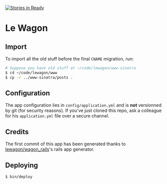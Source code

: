 [![Stories in Ready](https://badge.waffle.io/lewagon/www.png?label=ready&title=Ready)](https://waffle.io/lewagon/www)

# Le Wagon

## Import

To import all the old stuff before the final `CNAME` migration, run:

```bash
# Suppose you have old stuff at ~/code/lewagon/www-sinatra
$ cd ~/code/lewagon/www
$ cp -r ../www-sinatra/posts .
```

## Configuration

The app configuration lies in `config/application.yml` and is **not**
versionned by git (for security reasons). If you've just cloned this
repo, ask a colleague for his `application.yml` file over a secure channel.

## Credits

The first commit of this app has been generated thanks to [lewagon/wagon_rails](https://github.com/lewagon/wagon_rails)'s rails app generator.
## Deploying

    $ bin/deploy
